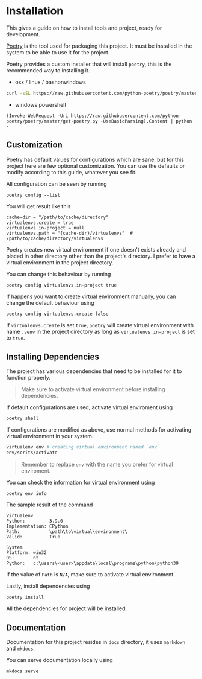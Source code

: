 # Installation

This gives a guide on how to install tools and project, ready for development.

[Poetry](https://python-poetry.org/) is the tool used for packaging this project. It must be installed in the system to be able to use it for the project.

Poetry provides a custom installer that will install `poetry`, this is the recommended way to installing it.

- osx / linux / bashonwindows

```bash
curl -sSL https://raw.githubusercontent.com/python-poetry/poetry/master/get-poetry.py | python -
```

- windows powershell

```
(Invoke-WebRequest -Uri https://raw.githubusercontent.com/python-poetry/poetry/master/get-poetry.py -UseBasicParsing).Content | python -
```

## Customization

Poetry has default values for configurations which are sane, but for this project here are few optional customization. You can use the defaults or modify according to this guide, whatever you see fit.

All configuration can be seen by running

```
poetry config --list
```

You will get result like this

```
cache-dir = "/path/to/cache/directory"
virtualenvs.create = true
virtualenvs.in-project = null
virtualenvs.path = "{cache-dir}/virtualenvs"  # /path/to/cache/directory/virtualenvs
```

Poetry creates new virtual environment if one doesn't exists already and placed in other directory other than the project's directory. I prefer to have a virtual environment in the project directory.

You can change this behaviour by running

```
poetry config virtualenvs.in-project true
```

If happens you want to create virtual environment manually, you can change the default behaviour using

```
poetry config virtualenvs.create false
```

If `virtualenvs.create` is set `true`, `poetry` will create virtual environment with name `.venv` in the project directory as long as `virtualenvs.in-project` is set to `true`.

## Installing Dependencies

The project has various dependencies that need to be installed for it to function properly.

> Make sure to activate virtual environment before installing dependencies.

If default configurations are used, activate virtual enviroment using

```
poetry shell
```

If configurations are modified as above, use normal methods for activating virtual environment in your system.

```bash
virtualenv env # creating virtual environment named `env`
env/scrits/activate
```

> Remember to replace `env` with the name you prefer for virtual enviroment.

You can check the information for virtual environment using

```
poetry env info
```

The sample result of the command

```
Virtualenv
Python:         3.9.0
Implementation: CPython
Path:           \path\to\virtual\environment\
Valid:          True

System
Platform: win32
OS:       nt
Python:   c:\users\<user>\appdata\local\programs\python\python39
```

If the value of `Path` is `N/A`, make sure to activate virtual environment.

Lastly, install dependencies using

```
poetry install
```

All the dependencies for project will be installed.

## Documentation

Documentation for this project resides in `docs` directory, it uses `markdown` and `mkdocs`.

You can serve documentation locally using

```
mkdocs serve
```
